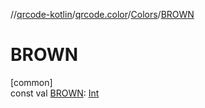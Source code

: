//[qrcode-kotlin](../../../index.md)/[qrcode.color](../index.md)/[Colors](index.md)/[BROWN](-b-r-o-w-n.md)

# BROWN

[common]\
const val [BROWN](-b-r-o-w-n.md): [Int](https://kotlinlang.org/api/latest/jvm/stdlib/kotlin/-int/index.html)
